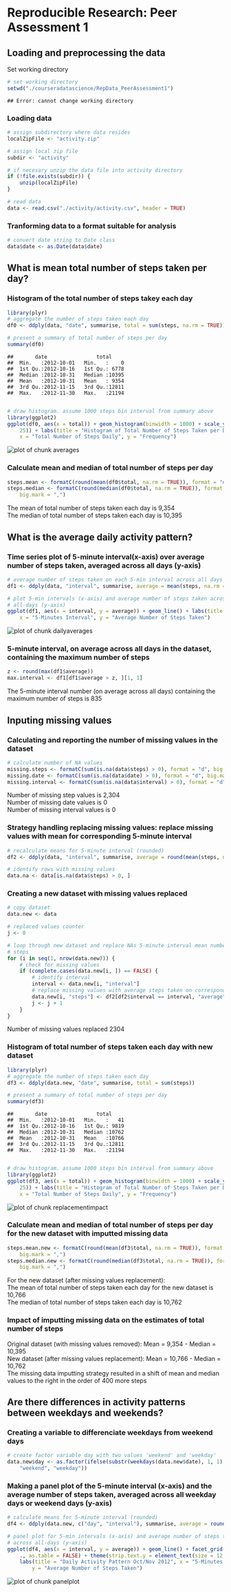 # Reproducible Research: Peer Assessment 1




## Loading and preprocessing the data
Set working directory 

```r
# set working directory
setwd("./courseradatascience/RepData_PeerAssessment1")
```

```
## Error: cannot change working directory
```


### Loading data  

```r
# assign subdirectory where data resides
localZipFile <- "activity.zip"

# assign local zip file
subdir <- "activity"

# if necesary unzip the data file into activity directory
if (!file.exists(subdir)) {
    unzip(localZipFile)
}

# read data
data <- read.csv("./activity/activity.csv", header = TRUE)
```


### Tranforming data to a format suitable for analysis  

```r
# convert date string to Date class
data$date <- as.Date(data$date)
```


## What is mean total number of steps taken per day?

### Histogram of the total number of steps takey each day 

```r
library(plyr)
# aggregate the number of steps taken each day
df0 <- ddply(data, "date", summarise, total = sum(steps, na.rm = TRUE))

# present a summary of total number of steps per day
summary(df0)
```

```
##       date                total      
##  Min.   :2012-10-01   Min.   :    0  
##  1st Qu.:2012-10-16   1st Qu.: 6778  
##  Median :2012-10-31   Median :10395  
##  Mean   :2012-10-31   Mean   : 9354  
##  3rd Qu.:2012-11-15   3rd Qu.:12811  
##  Max.   :2012-11-30   Max.   :21194
```

```r

# draw histogram. assume 1000 steps bin interval from summary above
library(ggplot2)
ggplot(df0, aes(x = total)) + geom_histogram(binwidth = 1000) + scale_y_continuous(limits = c(0, 
    25)) + labs(title = "Histogram of Total Number of Steps Taken per Day Oct/Nov 2012", 
    x = "Total Number of Steps Daily", y = "Frequency")
```

![plot of chunk averages](figure/averages.png) 


### Calculate mean and median of total number of steps per day 

```r
steps.mean <- formatC(round(mean(df0$total, na.rm = TRUE)), format = "d", big.mark = ",")
steps.median <- formatC(round(median(df0$total, na.rm = TRUE)), format = "d", 
    big.mark = ",")
```

The mean of total number of steps taken each day is 9,354    
The median of total number of steps taken each day is 10,395   
   
## What is the average daily activity pattern?
### Time series plot of 5-minute interval(x-axis) over average number of steps taken, averaged across all days (y-axis) 

```r
# average number of steps taken on each 5-min interval across all days
df1 <- ddply(data, "interval", summarise, average = mean(steps, na.rm = TRUE))

# plot 5-min intervals (x-axis) and average number of steps taken across
# all-days (y-axis)
ggplot(df1, aes(x = interval, y = average)) + geom_line() + labs(title = "Daily Activity Pattern Oct/Nov 2012", 
    x = "5-Minutes Interval", y = "Average Number of Steps Taken")
```

![plot of chunk dailyaverages](figure/dailyaverages.png) 

### 5-minute interval, on average across all days in the dataset, containing the maximum number of steps

```r
z <- round(max(df1$average))
max.interval <- df1[df1$average > z, ][1, 1]
```

The 5-minute interval number (on average across all days) containing the maximum number of steps is 835  

## Inputing missing values
### Calculating and reporting the number of missing values in the dataset

```r
# calculate number of NA values
missing.steps <- formatC(sum(is.na(data$steps) > 0), format = "d", big.mark = ",")
missing.date <- formatC(sum(is.na(data$date) > 0), format = "d", big.mark = ",")
missing.interval <- formatC(sum(is.na(data$interval) > 0), format = "d", big.mark = ",")
```

Number of missing step values is 2,304   
Number of missing date values is 0   
Number of missing interval values is 0    

### Strategy handling replacing missing values: replace missing values with mean for corresponding 5-minute interval

```r
# recalculate means for 5-minute interval (rounded)
df2 <- ddply(data, "interval", summarise, average = round(mean(steps, na.rm = TRUE)))

# identify rows with missing values
data.na <- data[is.na(data$steps) > 0, ]
```


### Creating a new dataset with missing values replaced 

```r
# copy dataset
data.new <- data

# replaced values counter
j <- 0

# loop through new dataset and replace NAs 5-minute interval mean number of
# steps
for (i in seq(1, nrow(data.new))) {
    # check for missing values
    if (complete.cases(data.new[i, ]) == FALSE) {
        # identify interval
        interval <- data.new[i, "interval"]
        # replace missing values with average steps taken on corresponding interval
        data.new[i, "steps"] <- df2[df2$interval == interval, "average"]
        j <- j + 1
    }
}
```

Number of missing values replaced 2304

### Histogram of total number of steps taken each day with new dataset 

```r
library(plyr)
# aggregate the number of steps taken each day
df3 <- ddply(data.new, "date", summarise, total = sum(steps))

# present a summary of total number of steps per day
summary(df3)
```

```
##       date                total      
##  Min.   :2012-10-01   Min.   :   41  
##  1st Qu.:2012-10-16   1st Qu.: 9819  
##  Median :2012-10-31   Median :10762  
##  Mean   :2012-10-31   Mean   :10766  
##  3rd Qu.:2012-11-15   3rd Qu.:12811  
##  Max.   :2012-11-30   Max.   :21194
```

```r

# draw histogram. assume 1000 steps bin interval from summary above
library(ggplot2)
ggplot(df3, aes(x = total)) + geom_histogram(binwidth = 1000) + scale_y_continuous(limits = c(0, 
    25)) + labs(title = "Histogram of Total Number of Steps Taken per Day Oct/Nov 2012\nAfter Missing Values Replacement", 
    x = "Total Number of Steps Daily", y = "Frequency")
```

![plot of chunk replacementimpact](figure/replacementimpact.png) 


### Calculate mean and median of total number of steps per day for the new dataset with imputted missing data  

```r
steps.mean.new <- formatC(round(mean(df3$total, na.rm = TRUE)), format = "d", 
    big.mark = ",")
steps.median.new <- formatC(round(median(df3$total, na.rm = TRUE)), format = "d", 
    big.mark = ",")
```

For the new dataset (after missing values replacement):   
The mean of total number of steps taken each day for the new dataset is 10,766    
The median of total number of steps taken each day is 10,762 

### Impact of imputting missing data on the estimates of total number of steps  
Original dataset (with missing values removed): Mean = 9,354 - Median = 10,395     
New dataset (after missing values replacement): Mean = 10,766 - Median = 10,762         
The missing data imputting strategy resulted in a shift of mean and median values to the right in the order of 400 more steps    

## Are there differences in activity patterns between weekdays and weekends?

### Creating a variable to differenciate weekdays from weekend days 

```r
# create factor variable day with two values 'weekend' and 'weekday'
data.new$day <- as.factor(ifelse(substr(weekdays(data.new$date), 1, 1) == "S", 
    "weekend", "weekday"))
```


### Making a panel plot of the 5-minute interval (x-axis) and the average number of steps taken, averaged across all weekday days or weekend days (y-axis) 

```r
# calculate means for 5-minute interval (rounded)
df4 <- ddply(data.new, c("day", "interval"), summarise, average = round(mean(steps)))

# panel plot for 5-min intervals (x-axis) and average number of steps taken
# across all-days (y-axis)
ggplot(df4, aes(x = interval, y = average)) + geom_line() + facet_grid(day ~ 
    ., as.table = FALSE) + theme(strip.text.y = element_text(size = 12, face = "bold")) + 
    labs(title = "Daily Activity Pattern Oct/Nov 2012", x = "5-Minutes Interval", 
        y = "Average Number of Steps Taken")
```

![plot of chunk panelplot](figure/panelplot.png) 

